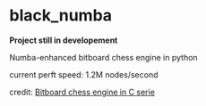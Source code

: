 # black_numba

**Project still in developement**

Numba-enhanced bitboard chess engine in python

current perft speed: 1.2M nodes/second


credit: [Bitboard chess engine in C serie](https://youtube.com/playlist?list=PLmN0neTso3Jxh8ZIylk74JpwfiWNI76Cs)
